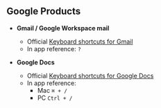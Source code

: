 ## Google Products

- **Gmail / Google Workspace mail**
  - Official [Keyboard shortcuts for Gmail](https://support.google.com/mail/answer/6594)
  - In app reference: `?`

- **Google Docs**
  - Official [Keyboard shortcuts for Google Docs](https://support.google.com/docs/answer/179738)
  - In app reference:
    - Mac `⌘ + /`
    - PC `Ctrl + /`
